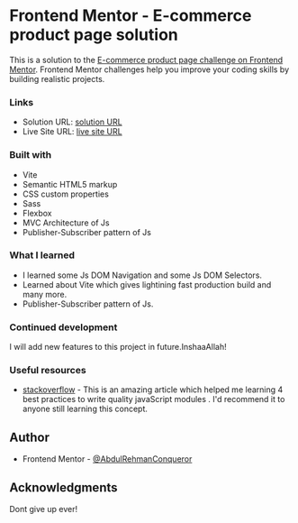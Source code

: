 # Frontend Mentor - E-commerce product page solution

This is a solution to the [E-commerce product page challenge on Frontend Mentor](https://www.frontendmentor.io/challenges/ecommerce-product-page-UPsZ9MJp6). Frontend Mentor challenges help you improve your coding skills by building realistic projects.

### Links

- Solution URL: [solution URL](https://github.com/AbdulRehmanConqueror/Ip-Address-Tracker)
- Live Site URL: [live site URL](https://ipwatcher.netlify.app)

### Built with

- Vite
- Semantic HTML5 markup
- CSS custom properties
- Sass
- Flexbox
- MVC Architecture of Js
- Publisher-Subscriber pattern of Js

### What I learned

- I learned some Js DOM Navigation and some Js DOM Selectors.
- Learned about Vite which gives lightining fast production build and many more.
- Publisher-Subscriber pattern of Js.

### Continued development

I will add new features to this project in future.InshaaAllah!

### Useful resources

- [stackoverflow](https://dmitripavlutin.com/javascript-modules-best-practices/) - This is an amazing article which helped me learning 4 best practices to write quality javaScript modules . I'd recommend it to anyone still learning this concept.

## Author

- Frontend Mentor - [@AbdulRehmanConqueror](https://www.frontendmentor.io/profile/AbdulRehmanConqueror)

## Acknowledgments

Dont give up ever!
